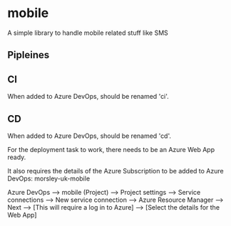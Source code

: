# mobile

A simple library to handle mobile related stuff like SMS







## Pipleines

CI
--

When added to Azure DevOps, should be renamed 'ci'.

CD
--

When added to Azure DevOps, should be renamed 'cd'.

For the deployment task to work, there needs to be an Azure Web App ready.

It also requires the details of the Azure Subscription to be added to Azure DevOps: morsley-uk-mobile

Azure DevOps --> mobile (Project) --> Project settings --> Service connections --> New service connection --> Azure Resource Manager --> Next --> [This will require a log in to Azure] --> [Select the details for the Web App]

